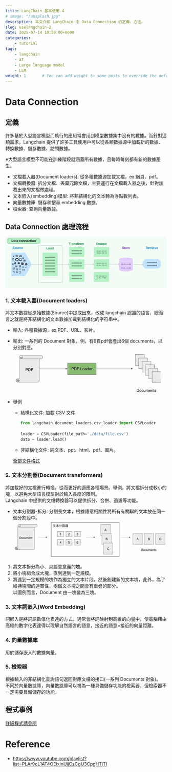 ```yaml
---
title: LangChain 基本使用-4
# image: "/unsplash.jpg"
description: 本文介紹 LangChain 中 Data Connection 的定義、方法。
slug: uselangchain-2
date: 2025-07-14 10:56:00+0000
categories:
    - tutorial
tags:
    - langchain
    - AI
    - Large language model
    - LLM
weight: 1       # You can add weight to some posts to override the default sorting (date descending)
---
```


# Data Connection
## 定義  
許多基於大型語言模型而執行的應用常會用到模型數據集中沒有的數據。而針對這類需求，Langchain 提供了許多工具使用戶可以從各類數據源中加載新的數據、轉換數據、儲存數據、訪問數據。

※大型語言模型不可能在訓練階段就涵蓋所有數據，且每時每刻都有新的數據產生。

* 文檔載入器(Document loaders): 從多種數據源加載文檔，ex.網頁、pdf。
* 文檔轉換器: 拆分文檔、丟棄冗餘文檔，主要運行在文檔載入器之後，針對加載出來的文檔做處理。
* 文本嵌入(embedding)模型: 將非結構化的文本轉為浮點數列表。
* 向量數據庫: 儲存和搜尋 embedding 數據。
* 檢索器: 查詢向量數據。

## Data Connection 處理流程  
![Data_Connection](./image/Data_Connection.JPG)

### 1. 文本載入器(Document loaders)

將文本數據從原始數據(Source)中提取出來，改成 langchain 認識的語言，總而言之就是將非結構化的文本數據加載到結構化的字符串中。  
* 輸入: 各種數據源，ex.PDF、URL、影片。
* 輸出: 一系列的 Document 對象，例，有6頁pdf會產出6個 documents，以分別對應。
    ![Document_loaders.JPG](./image/Document_loaders.JPG)  
* 舉例  
    * 結構化文件: 加載 CSV 文件
        ```python
        from langchain.document_loaders.csv_loader import CSVLoader

        loader = CSVLoader(file_path='./data/file.csv')
        data = loader.load()
        ```

    * 非結構化文件: 純文本、ppt、html、pdf、圖片。  

    [全部文件格式](https://python.langchain.com/docs/integrations/document_loaders/)

### 2. 文本分割器(Document transformers)

將加載好的文檔進行轉換，從而更好的適應各種場景。舉例，將文檔拆分成較小的塊，以避免大型語言模型對於輸入長度的限制。  
Langchain 中提供的文檔轉換器可以提供拆分、合併、過濾等功能。

* 文本分割器-拆分: 分割長文本，根據語意相關性將所有有關聯的文本放在同一個分割段中。  
![Document_transformers.JPG.JPG](./image/Document_transformers.JPG)
1. 將文本拆分為小、具語意意義的塊。
2. 將小塊組合成大塊，直到達到一定規模。
3. 將達到一定規模的塊作為獨立的文本片段，然後創建新的文本塊，此外，為了維持塊間的連貫性，兩個文本塊之間會有重疊的部分。  
以圖例而言，Document 由一塊變為三塊。

### 3. 文本詞嵌入(Word Embedding)
詞嵌入是將詞語數值化表達的方式，通常會將詞映射到高維的向量中，使電腦藉由高維的數字化表達得以理解自然語言的語意，接近的語意=接近的向量距離。   
    
### 4. 向量數據庫
用於儲存嵌入的數據向量。

### 5. 檢索器
根據輸入的非結構化查詢語句返回對應文檔的接口(一系列 Documents 對象)。  
不同於向量數據庫，向量數據庫可以視為一種具備儲存功能的檢索器，但檢索器不一定需要具備儲存的功能。


## 程式事例  
[詳細程式請參閱](https://github.com/Dandelionlibra/Dandelionlibra.github.io/blob/main/content/post/langchain/LangChain_csv_loader.ipynb)

# Reference
* https://www.youtube.com/playlist?list=PLAr9oL1AT4OElxInUijCzCgU3CpgHTjTI
